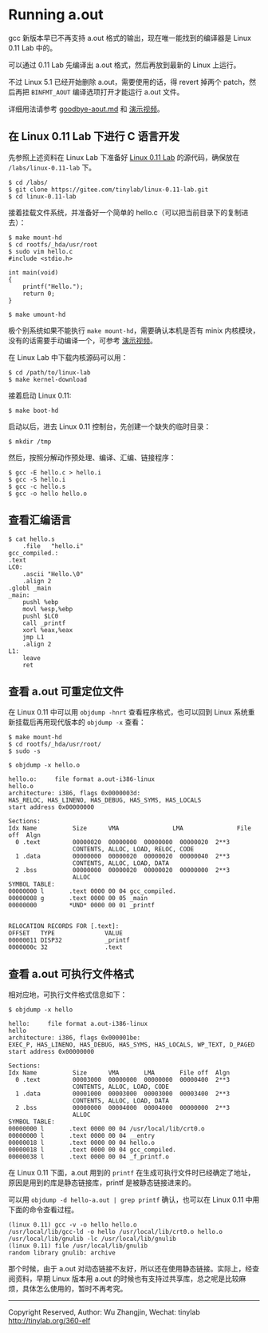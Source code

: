 
# Running a.out

gcc 新版本早已不再支持 a.out 格式的输出，现在唯一能找到的编译器是 Linux 0.11 Lab 中的。

可以通过 0.11 Lab 先编译出 a.out 格式，然后再放到最新的 Linux 上运行。

不过 Linux 5.1 已经开始删除 a.out，需要使用的话，得 revert 掉两个 patch，然后再把 `BINFMT_AOUT` 编译选项打开才能运行 a.out 文件。

详细用法请参考 [goodbye-aout.md](http://tinylab.org/goodbye-a.out/) 和 [演示视频](http://showterm.io/58a0ba66b94d15ae0a324)。

## 在 Linux 0.11 Lab 下进行 C 语言开发

先参照上述资料在 Linux Lab 下准备好 [Linux 0.11 Lab](https://gitee.com/tinylab/linux-0.11-lab) 的源代码，确保放在 `/labs/linux-0.11-lab` 下。

    $ cd /labs/
    $ git clone https://gitee.com/tinylab/linux-0.11-lab.git
    $ cd linux-0.11-lab

接着挂载文件系统，并准备好一个简单的 hello.c（可以把当前目录下的复制进去）：

    $ make mount-hd
    $ cd rootfs/_hda/usr/root
    $ sudo vim hello.c
    #include <stdio.h>

    int main(void)
    {
        printf("Hello.");
        return 0;
    }

    $ make umount-hd 

极个别系统如果不能执行 `make mount-hd`，需要确认本机是否有 minix 内核模块，没有的话需要手动编译一个，可参考 [演示视频](http://showterm.io/25e2f3c26cc0d7f449c1a)。

在 Linux Lab 中下载内核源码可以用：

    $ cd /path/to/linux-lab
    $ make kernel-download

接着启动 Linux 0.11:

    $ make boot-hd

启动以后，进去 Linux 0.11 控制台，先创建一个缺失的临时目录：

    $ mkdir /tmp

然后，按照分解动作预处理、编译、汇编、链接程序：

    $ gcc -E hello.c > hello.i
    $ gcc -S hello.i
    $ gcc -c hello.s
    $ gcc -o hello hello.o

## 查看汇编语言

    $ cat hello.s
    	.file	"hello.i"
    gcc_compiled.:
    .text
    LC0:
    	.ascii "Hello.\0"
    	.align 2
    .globl _main
    _main:
    	pushl %ebp
    	movl %esp,%ebp
    	pushl $LC0
    	call _printf
    	xorl %eax,%eax
    	jmp L1
    	.align 2
    L1:
    	leave
    	ret


## 查看 a.out 可重定位文件

在 Linux 0.11 中可以用 `objdump -hnrt` 查看程序格式，也可以回到 Linux 系统重新挂载后再用现代版本的 `objdump -x` 查看：

    $ make mount-hd
    $ cd rootfs/_hda/usr/root/
    $ sudo -s

    $ objdump -x hello.o
    
    hello.o:     file format a.out-i386-linux
    hello.o
    architecture: i386, flags 0x0000003d:
    HAS_RELOC, HAS_LINENO, HAS_DEBUG, HAS_SYMS, HAS_LOCALS
    start address 0x00000000
    
    Sections:
    Idx Name          Size      VMA               LMA               File off  Algn
      0 .text         00000020  00000000  00000000  00000020  2**3
                      CONTENTS, ALLOC, LOAD, RELOC, CODE
      1 .data         00000000  00000020  00000020  00000040  2**3
                      CONTENTS, ALLOC, LOAD, DATA
      2 .bss          00000000  00000020  00000020  00000000  2**3
                      ALLOC
    SYMBOL TABLE:
    00000000 l       .text 0000 00 04 gcc_compiled.
    00000008 g       .text 0000 00 05 _main
    00000000         *UND* 0000 00 01 _printf
    
    
    RELOCATION RECORDS FOR [.text]:
    OFFSET   TYPE              VALUE 
    00000011 DISP32            _printf
    0000000c 32                .text

## 查看 a.out 可执行文件格式

相对应地，可执行文件格式信息如下：

    $ objdump -x hello
    
    hello:     file format a.out-i386-linux
    hello
    architecture: i386, flags 0x000001be:
    EXEC_P, HAS_LINENO, HAS_DEBUG, HAS_SYMS, HAS_LOCALS, WP_TEXT, D_PAGED
    start address 0x00000000
    
    Sections:
    Idx Name          Size      VMA       LMA       File off  Algn
      0 .text         00003000  00000000  00000000  00000400  2**3
                      CONTENTS, ALLOC, LOAD, CODE
      1 .data         00001000  00003000  00003000  00003400  2**3
                      CONTENTS, ALLOC, LOAD, DATA
      2 .bss          00000000  00004000  00004000  00000000  2**3
                      ALLOC
    SYMBOL TABLE:
    00000000 l       .text 0000 00 04 /usr/local/lib/crt0.o
    00000000 l       .text 0000 00 04 __entry
    00000018 l       .text 0000 00 04 hello.o
    00000018 l       .text 0000 00 04 gcc_compiled.
    00000038 l       .text 0000 00 04 _f_printf.o


在 Linux 0.11 下面，a.out 用到的 `printf` 在生成可执行文件时已经确定了地址，原因是用到的库是静态链接库，printf 是被静态链接进来的。

可以用 `objdump -d hello-a.out | grep printf` 确认，也可以在 Linux 0.11 中用下面的命令查看过程。

    (linux 0.11) gcc -v -o hello hello.o
    /usr/local/lib/gcc-ld -o hello /usr/local/lib/crt0.o hello.o /usr/local/lib/gnulib -lc /usr/local/lib/gnulib
    (linux 0.11) file /usr/local/lib/gnulib
    random library gnulib: archive

那个时候，由于 a.out 对动态链接不友好，所以还在使用静态链接。实际上，经查阅资料，早期 Linux 版本用 a.out 的时候也有支持过共享库，总之呢是比较麻烦，具体怎么使用的，暂时不再考究。

---
Copyright Reserved, Author: Wu Zhangjin, Wechat: tinylab
<http://tinylab.org/360-elf>
